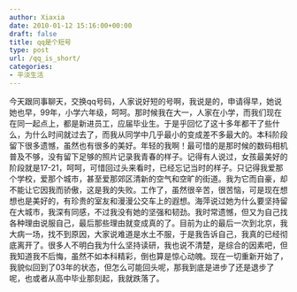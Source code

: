 ```yaml
---
author: Xiaxia
date: 2010-01-12 15:16:00+00:00
draft: false
title: qq是个短号
type: post
url: /qq_is_short/
categories:
- 平淡生活
---
```


今天跟同事聊天，交换qq号码，人家说好短的号啊，我说是的，申请得早，她说她也早，99年，小学六年级，呵呵。那时候我在大一，人家在小学，而我们现在在同一起点上，都是新进员工，应届毕业生。于是乎回忆了这十多年都干了些什么，为什么时间就过去了，而我从同学中几乎最小的变成差不多最大的。本科阶段留下很多遗憾，虽然也有很多的美好。年轻的我啊！最可惜的是那时候的数码相机普及不够，没有留下足够的照片记录我青春的样子。记得有人说过，女孩最美好的阶段就是17-21，呵呵，可惜回过头来看时，已经忘记当时的样子。只记得我爱那个学校，爱那个城市，甚至爱那郊区清新的空气和空旷的街道。我为它而自豪，却不能让它因我而骄傲，这是我的失败。工作了，虽然很辛苦，很苦恼，可是现在想想也是美好的，有珍贵的室友和漫漫公交车上的遐想。海萍说过她为什么要坚持留在大城市，我深有同感，不过我没有她的坚强和韧劲。我时常遗憾，但又为自己找各种理由说服自己，最后那些理由就变成真的了。目前为止的最后一次到北京，我大病一场，找不到原因，大家说难道是水土不服，于是我告诉自己，我真的已经彻底离开了。很多人不明白我为什么坚持读研，我也说不清楚，是综合的因素吧，但我知道我不后悔，虽然不如本科精彩，倒也算是惊心动魄。现在一切重新开始了，我貌似回到了03年的状态，但怎么可能回头呢，那我到底是进步了还是退步了呢，也或者从高中毕业那刻起，我就跌落了。
